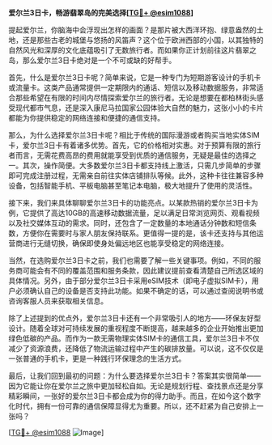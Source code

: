 **爱尔兰3日卡，畅游翡翠岛的完美选择[[TG💪+ @esim1088](https://t.me/s/esim1088)]**

提起爱尔兰，你脑海中会浮现出怎样的画面？是那片被大西洋环抱、绿意盎然的土地，还是那些古老的城堡与悠扬的风笛声？这个位于欧洲西部的小国，以其独特的自然风光和深厚的文化底蕴吸引了无数旅行者。而如果你正计划前往这片翡翠之岛，那么爱尔兰3日卡绝对是一个不可或缺的好帮手。

首先，什么是爱尔兰3日卡呢？简单来说，它是一种专门为短期游客设计的手机卡或流量卡。这类产品通常提供一定期限内的通话、短信以及移动数据服务，非常适合那些希望在有限的时间内尽情探索爱尔兰的旅行者。无论是想要在都柏林街头感受现代都市气息，还是深入康尼马拉国家公园体验大自然的魅力，这张小小的卡片都能为你提供稳定的网络连接和便捷的通信支持。

那么，为什么选择爱尔兰3日卡呢？相比于传统的国际漫游或者购买当地实体SIM卡，爱尔兰3日卡有着诸多优势。首先，它的价格相对实惠。对于预算有限的旅行者而言，无需花费高昂的费用就能享受到优质的通信服务，无疑是最佳的选择之一。其次，操作简便。大多数爱尔兰3日卡都支持线上激活，只需几步简单的步骤即可完成注册过程，无需亲自前往实体店铺排队等候。此外，这种卡往往兼容多种设备，包括智能手机、平板电脑甚至笔记本电脑，极大地提升了使用的灵活性。

接下来，我们来具体聊聊爱尔兰3日卡的功能亮点。以某款热销的爱尔兰3日卡为例，它提供了高达10GB的高速移动数据流量，足以满足日常浏览网页、观看视频以及社交媒体互动的需求。同时，还包含了一定数量的本地通话分钟数和短信条数，方便你在需要时与家人朋友保持联系。更值得一提的是，该卡还支持与其他运营商进行无缝切换，确保即使身处偏远地区也能享受稳定的网络连接。

当然，在选购爱尔兰3日卡之前，我们也需要了解一些关键事项。例如，不同的服务商可能会有不同的覆盖范围和服务条款，因此建议提前查看清楚自己所选区域的具体情况。另外，由于部分爱尔兰3日卡采用eSIM技术（即电子虚拟SIM卡），用户必须确认自己的设备是否支持此功能。如果不确定的话，可以通过查阅说明书或咨询客服人员来获取相关信息。

除了上述提到的优点外，爱尔兰3日卡还有一个非常吸引人的地方——环保友好型设计。随着全球对可持续发展的重视程度不断提高，越来越多的企业开始推出更加绿色低碳的产品。而作为一款无需物理实体SIM卡的通信工具，爱尔兰3日卡不仅减少了资源浪费，还降低了物流运输过程中产生的碳排放量。可以说，这不仅仅是一张普通的手机卡，更是一种践行环保理念的生活方式。

最后，让我们回到最初的问题：为什么要选择爱尔兰3日卡？答案其实很简单——因为它能让你在爱尔兰之旅中更加轻松自如。无论是规划行程、查找景点还是分享精彩瞬间，一张好的爱尔兰3日卡都会成为你的得力助手。而且，在如今这个数字化时代，拥有一份可靠的通信保障显得尤为重要。所以，还不赶紧为自己安排上一张吗？

[[TG💪+ @esim1088](https://t.me/s/esim1088) ![Image](https://i.postimg.cc/4NQfJmqS/Snipaste-2025-05-13-00-14-12.png)]